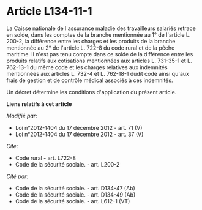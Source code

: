 # Article L134-11-1

La Caisse nationale de l'assurance maladie des travailleurs salariés retrace en solde, dans les comptes de la branche
mentionnée au 1° de l'article L. 200-2, la différence entre les charges et les produits de la branche mentionnée au 2° de
l'article L. 722-8 du code rural et de la pêche maritime. Il n'est pas tenu compte dans ce solde de la différence entre les
produits relatifs aux cotisations mentionnées aux articles L. 731-35-1 et L. 762-13-1 du même code et les charges relatives
aux indemnités mentionnées aux articles L. 732-4 et L. 762-18-1 dudit code ainsi qu'aux frais de gestion et de contrôle
médical associés à ces indemnités. 

Un décret détermine les conditions d'application du présent article.

**Liens relatifs à cet article**

_Modifié par_:

  - Loi n°2012-1404 du 17 décembre 2012 - art. 71 (V)
  - Loi n°2012-1404 du 17 décembre 2012 - art. 37 (V)

_Cite_:

  - Code rural - art. L722-8
  - Code de la sécurité sociale. - art. L200-2

_Cité par_:

  - Code de la sécurité sociale. - art. D134-47 (Ab)
  - Code de la sécurité sociale. - art. D134-49 (Ab)
  - Code de la sécurité sociale. - art. L612-1 (VT)
